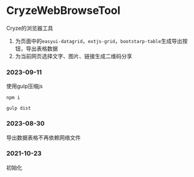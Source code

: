 # CryzeWebBrowseTool

Cryze的浏览器工具

1. 为页面中的`easyui-datagrid`，`extjs-grid`，`bootstarp-table`生成导出按钮，导出表格数据
2. 为当前网页选择文字、图片、链接生成二维码分享

### 2023-09-11
使用gulp压缩js

```
npm i

gulp dist

```

### 2023-08-30
导出数据表格不再依赖网络文件

### 2021-10-23
初始化
